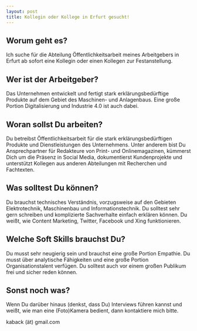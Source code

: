 ```yaml
---
layout: post
title: Kollegin oder Kollege in Erfurt gesucht!
---
```


## Worum geht es?
Ich suche für die Abteilung Öffentlichkeitsarbeit meines Arbeitgebers in Erfurt ab sofort eine Kollegin oder einen Kollegen zur Festanstellung.
## Wer ist der Arbeitgeber?
Das Unternehmen entwickelt und fertigt stark erklärungsbedürftige Produkte auf dem Gebiet des Maschinen- und Anlagenbaus. Eine große Portion Digitalisierung und Industrie 4.0 ist auch dabei.
## Woran sollst Du arbeiten?
Du betreibst Öffentlichkeitsarbeit für die stark erklärungsbedürftigen Produkte und Dienstleistungen des Unternehmens. Unter anderem bist Du Ansprechpartner für Redakteure von Print- und Onlinemagazinen, kümmerst Dich um die Präsenz in Social Media, dokumentierst Kundenprojekte und unterstützt Kollegen aus anderen Abteilungen mit Recherchen und Fachtexten.
## Was solltest Du können?
Du brauchst technisches Verständnis, vorzugsweise auf den Gebieten Elektrotechnik, Maschinenbau und Informationstechnik. Du solltest sehr gern schreiben und komplizierte Sachverhalte einfach erklären können. Du weißt, wie Content Marketing, Twitter, Facebook und Xing funktionieren. 
## Welche Soft Skills brauchst Du?
Du musst sehr neugierig sein und brauchst eine große Portion Empathie. Du musst über analytische Fähigkeiten und eine große Portion Organisationstalent verfügen. Du solltest auch vor einem großen Publikum frei und sicher reden können.
## Sonst noch was?
Wenn Du darüber hinaus (denkst, dass Du) Interviews führen kannst und weißt, wie man eine (Foto)Kamera bedient, dann kontaktiere mich bitte.

kaback (ät) gmail.com

